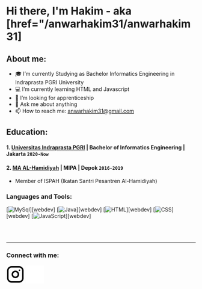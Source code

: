 # Hi there, I'm Hakim - aka [href="/anwarhakim31/anwarhakim31] 
##  About me:
- 🎓 I’m currently Studying as Bachelor Informatics Engineering in Indraprasta PGRI University
- 💻 I’m currently learning HTML and Javascript
- 💼 I’m looking for apprenticeship
- 💬 Ask me about anything
- 📫 How to reach me: anwarhakim31@gmail.com

## Education:

#### 1. [Universitas Indraprasta PGRI](https://www.unindra.ac.id) | Bachelor of Informatics Engineering | Jakarta `2020-Now`
 
#### 2. [MA AL-Hamidiyah](https://www.al-hamidiyah.sch.id) | MIPA | Depok `2016-2019`
   - Member of ISPAH (Ikatan Santri Pesantren Al-Hamidiyah) 

### Languages and Tools:

[<img src="https://camo.githubusercontent.com/3b647b6800ef2b45b490303c1ddd746b5472d0ababb9e8e7aea858398124a872/68747470733a2f2f696d672e736869656c64732e696f2f62616467652f2d4d7953514c2d3035313232413f7374796c653d666c6174266c6f676f3d6d7973716c266c6f676f436f6c6f723d7768697465" alt="MySql" data-canonical-src="https://img.shields.io/badge/-MySQL-05122A?style=flat&amp;logo=mysql&amp;logoColor=white" style="max-width: 100%;">][webdev]
[<img src="https://camo.githubusercontent.com/454e83d17926a111cae0289905da20f6432cb0a6c0a315f558ad9bdcefc986ad/68747470733a2f2f696d672e736869656c64732e696f2f62616467652f2d4a6176612d3035313232413f7374796c653d666c6174266c6f676f3d6a617661266c6f676f436f6c6f723d7768697465" alt="Java" data-canonical-src="https://img.shields.io/badge/-Java-05122A?style=flat&amp;logo=java&amp;logoColor=white" style="max-width: 100%;">][webdev]
[<img src="https://camo.githubusercontent.com/f5d8f5bac7a140bdf85a42fc9bb0bb6bc51cdedce8efb7ff5c8bafea12d86342/68747470733a2f2f696d672e736869656c64732e696f2f62616467652f2d48544d4c2d3035313232413f7374796c653d666c6174266c6f676f3d48544d4c35" alt="HTML" data-canonical-src="https://img.shields.io/badge/-HTML-05122A?style=flat&amp;logo=HTML5" style="max-width: 100%;">][webdev]
[<img src="https://camo.githubusercontent.com/9b95f14b76aeda0fd717bebe3729a10b90cd62e94e920726111a4b4d6c87fcd4/68747470733a2f2f696d672e736869656c64732e696f2f62616467652f2d4353532d3035313232413f7374796c653d666c6174266c6f676f3d43535333266c6f676f436f6c6f723d313537324236" alt="CSS" data-canonical-src="https://img.shields.io/badge/-CSS-05122A?style=flat&amp;logo=CSS3&amp;logoColor=1572B6" style="max-width: 100%;">][webdev]
[<img src="https://camo.githubusercontent.com/b95a05885d234291abaea2ccdecbad37bfb47c2964ae818526d76905d8d49438/68747470733a2f2f696d672e736869656c64732e696f2f62616467652f2d4a6176615363726970742d3035313232413f7374796c653d666c6174266c6f676f3d6a617661736372697074" alt="JavaScript" data-canonical-src="https://img.shields.io/badge/-JavaScript-05122A?style=flat&amp;logo=javascript" style="max-width: 100%;">][webdev]

<br />
<br />

---
### Connect with me:
[![website](./img/instagram-light.svg)](https://instagram.com/anwarhakimz#gh-light-mode-only)
[![website](./img/instagram-dark.svg)](https://instagram.com/anwarhakimz#gh-dark-mode-only)




